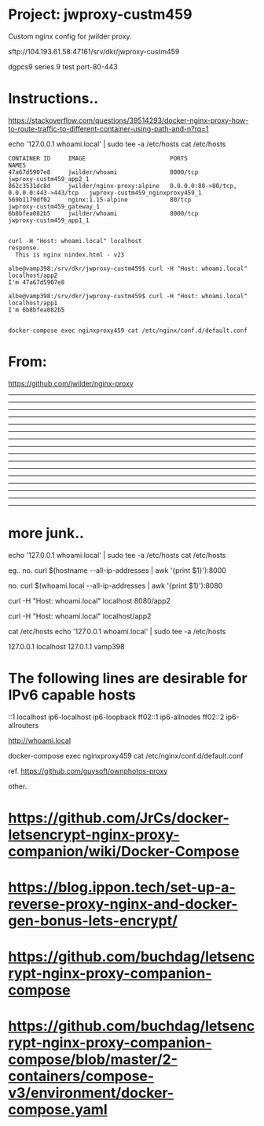 # Project: jwproxy-custm459

Custom nginx config for jwilder proxy.

sftp://104.193.61.58:47161/srv/dkr/jwproxy-custm459

dgpcs9 series 9 test port-80-443

# Instructions..

https://stackoverflow.com/questions/39514293/docker-nginx-proxy-how-to-route-traffic-to-different-container-using-path-and-n?rq=1

echo '127.0.0.1 whoami.local' | sudo tee -a /etc/hosts
cat /etc/hosts

    CONTAINER ID     IMAGE                        PORTS                                      NAMES
    47a67d5907e8     jwilder/whoami               8000/tcp                                   jwproxy-custm459_app2_1
    862c3531dc8d     jwilder/nginx-proxy:alpine   0.0.0.0:80->80/tcp, 0.0.0.0:443->443/tcp   jwproxy-custm459_nginxproxy459_1
    569b1179df02     nginx:1.15-alpine            80/tcp                                     jwproxy-custm459_gateway_1
    6b8bfea082b5     jwilder/whoami               8000/tcp                                   jwproxy-custm459_app1_1


    curl -H "Host: whoami.local" localhost
    response.
      This is nginx nindex.html - v23

    albe@vamp398:/srv/dkr/jwproxy-custm459$ curl -H "Host: whoami.local" localhost/app2
    I'm 47a67d5907e8

    albe@vamp398:/srv/dkr/jwproxy-custm459$ curl -H "Host: whoami.local" localhost/app1
    I'm 6b8bfea082b5


    docker-compose exec nginxproxy459 cat /etc/nginx/conf.d/default.conf

# From:

https://github.com/jwilder/nginx-proxy

---

---

---

---

---

---

---

---

---

---

---

---

---

---

---

---

# more junk..

echo '127.0.0.1 whoami.local' | sudo tee -a /etc/hosts
cat /etc/hosts

eg..
no.
curl $(hostname --all-ip-addresses | awk '{print $1}'):8000

no.
curl $(whoami.local --all-ip-addresses | awk '{print $1}'):8080

curl -H "Host: whoami.local" localhost:8080/app2

curl -H "Host: whoami.local" localhost/app2

cat /etc/hosts
echo '127.0.0.1 whoami.local' | sudo tee -a /etc/hosts

127.0.0.1 localhost
127.0.1.1 vamp398

# The following lines are desirable for IPv6 capable hosts

::1 localhost ip6-localhost ip6-loopback
ff02::1 ip6-allnodes
ff02::2 ip6-allrouters

http://whoami.local

docker-compose exec nginxproxy459 cat /etc/nginx/conf.d/default.conf

ref.
https://github.com/guysoft/ownphotos-proxy

other..

# https://github.com/JrCs/docker-letsencrypt-nginx-proxy-companion/wiki/Docker-Compose

# https://blog.ippon.tech/set-up-a-reverse-proxy-nginx-and-docker-gen-bonus-lets-encrypt/

# https://github.com/buchdag/letsencrypt-nginx-proxy-companion-compose

# https://github.com/buchdag/letsencrypt-nginx-proxy-companion-compose/blob/master/2-containers/compose-v3/environment/docker-compose.yaml
